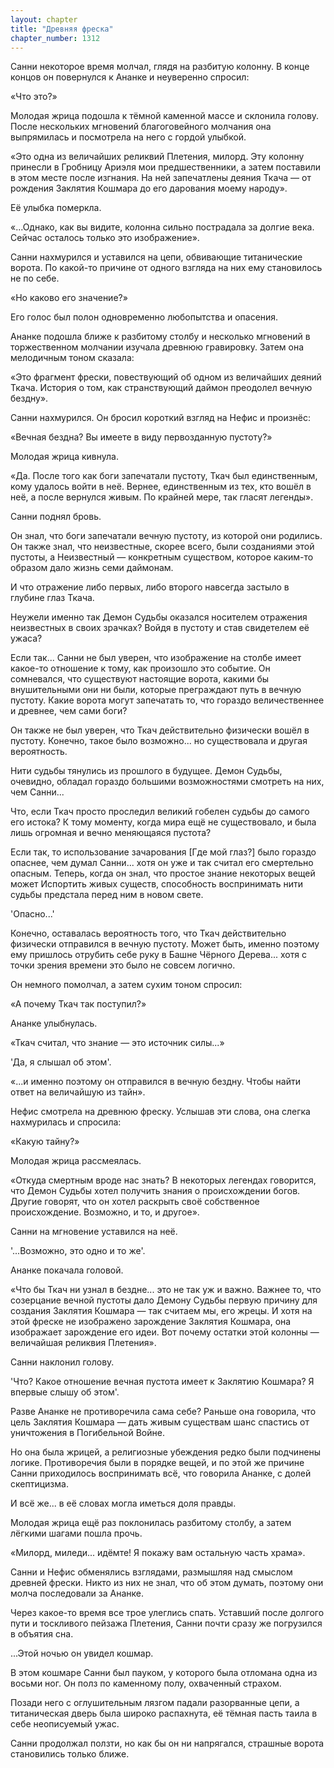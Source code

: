 ```yaml
---
layout: chapter
title: "Древняя фреска"
chapter_number: 1312
---
```


Санни некоторое время молчал, глядя на разбитую колонну. В конце концов он повернулся к Ананке и неуверенно спросил:

«Что это?»

Молодая жрица подошла к тёмной каменной массе и склонила голову. После нескольких мгновений благоговейного молчания она выпрямилась и посмотрела на него с гордой улыбкой.

«Это одна из величайших реликвий Плетения, милорд. Эту колонну принесли в Гробницу Ариэля мои предшественники, а затем поставили в этом месте после изгнания. На ней запечатлены деяния Ткача — от рождения Заклятия Кошмара до его дарования моему народу».

Её улыбка померкла.

«...Однако, как вы видите, колонна сильно пострадала за долгие века. Сейчас осталось только это изображение».

Санни нахмурился и уставился на цепи, обвивающие титанические ворота. По какой-то причине от одного взгляда на них ему становилось не по себе.

«Но каково его значение?»

Его голос был полон одновременно любопытства и опасения.

Ананке подошла ближе к разбитому столбу и несколько мгновений в торжественном молчании изучала древнюю гравировку. Затем она мелодичным тоном сказала:

«Это фрагмент фрески, повествующий об одном из величайших деяний Ткача. История о том, как странствующий даймон преодолел вечную бездну».

Санни нахмурился. Он бросил короткий взгляд на Нефис и произнёс:

«Вечная бездна? Вы имеете в виду первозданную пустоту?»

Молодая жрица кивнула.

«Да. После того как боги запечатали пустоту, Ткач был единственным, кому удалось войти в неё. Вернее, единственным из тех, кто вошёл в неё, а после вернулся живым. По крайней мере, так гласят легенды».

Санни поднял бровь.

Он знал, что боги запечатали вечную пустоту, из которой они родились. Он также знал, что неизвестные, скорее всего, были созданиями этой пустоты, а Неизвестный — конкретным существом, которое каким-то образом дало жизнь семи даймонам.

И что отражение либо первых, либо второго навсегда застыло в глубине глаз Ткача.

Неужели именно так Демон Судьбы оказался носителем отражения неизвестных в своих зрачках? Войдя в пустоту и став свидетелем её ужаса?

Если так... Санни не был уверен, что изображение на столбе имеет какое-то отношение к тому, как произошло это событие. Он сомневался, что существуют настоящие ворота, какими бы внушительными они ни были, которые преграждают путь в вечную пустоту. Какие ворота могут запечатать то, что гораздо величественнее и древнее, чем сами боги?

Он также не был уверен, что Ткач действительно физически вошёл в пустоту. Конечно, такое было возможно... но существовала и другая вероятность.

Нити судьбы тянулись из прошлого в будущее. Демон Судьбы, очевидно, обладал гораздо большими возможностями смотреть на них, чем Санни...

Что, если Ткач просто проследил великий гобелен судьбы до самого его истока? К тому моменту, когда мира ещё не существовало, и была лишь огромная и вечно меняющаяся пустота?

Если так, то использование зачарования [Где мой глаз?] было гораздо опаснее, чем думал Санни... хотя он уже и так считал его смертельно опасным. Теперь, когда он знал, что простое знание некоторых вещей может Испортить живых существ, способность воспринимать нити судьбы предстала перед ним в новом свете.

'Опасно...'

Конечно, оставалась вероятность того, что Ткач действительно физически отправился в вечную пустоту. Может быть, именно поэтому ему пришлось отрубить себе руку в Башне Чёрного Дерева... хотя с точки зрения времени это было не совсем логично.

Он немного помолчал, а затем сухим тоном спросил:

«А почему Ткач так поступил?»

Ананке улыбнулась.

«Ткач считал, что знание — это источник силы...»

'Да, я слышал об этом'.

«...и именно поэтому он отправился в вечную бездну. Чтобы найти ответ на величайшую из тайн».

Нефис смотрела на древнюю фреску. Услышав эти слова, она слегка нахмурилась и спросила:

«Какую тайну?»

Молодая жрица рассмеялась.

«Откуда смертным вроде нас знать? В некоторых легендах говорится, что Демон Судьбы хотел получить знания о происхождении богов. Другие говорят, что он хотел раскрыть своё собственное происхождение. Возможно, и то, и другое».

Санни на мгновение уставился на неё.

'...Возможно, это одно и то же'.

Ананке покачала головой.

«Что бы Ткач ни узнал в бездне... это не так уж и важно. Важнее то, что созерцание вечной пустоты дало Демону Судьбы первую причину для создания Заклятия Кошмара — так считаем мы, его жрецы. И хотя на этой фреске не изображено зарождение Заклятия Кошмара, она изображает зарождение его идеи. Вот почему остатки этой колонны — величайшая реликвия Плетения».

Санни наклонил голову.

'Что? Какое отношение вечная пустота имеет к Заклятию Кошмара? Я впервые слышу об этом'.

Разве Ананке не противоречила сама себе? Раньше она говорила, что цель Заклятия Кошмара — дать живым существам шанс спастись от уничтожения в Погибельной Войне.

Но она была жрицей, а религиозные убеждения редко были подчинены логике. Противоречия были в порядке вещей, и по этой же причине Санни приходилось воспринимать всё, что говорила Ананке, с долей скептицизма.

И всё же... в её словах могла иметься доля правды.

Молодая жрица ещё раз поклонилась разбитому столбу, а затем лёгкими шагами пошла прочь.

«Милорд, миледи... идёмте! Я покажу вам остальную часть храма».

Санни и Нефис обменялись взглядами, размышляя над смыслом древней фрески. Никто из них не знал, что об этом думать, поэтому они молча последовали за Ананке.

Через какое-то время все трое улеглись спать. Уставший после долгого пути и тоскливого пейзажа Плетения, Санни почти сразу же погрузился в объятия сна.

...Этой ночью он увидел кошмар.

В этом кошмаре Санни был пауком, у которого была отломана одна из восьми ног. Он полз по каменному полу, охваченный страхом.

Позади него с оглушительным лязгом падали разорванные цепи, а титаническая дверь была широко распахнута, её тёмная пасть таила в себе неописуемый ужас.

Санни продолжал ползти, но как бы он ни напрягался, страшные ворота становились только ближе.